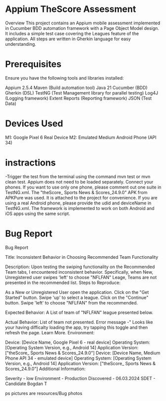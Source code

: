 # Appium TheScore Assessment

Overview
This project contains an Appium mobile assessment implemented in Cucumber BDD automation
framework with a Page Object Model design. It includes a simple test case covering the Leagues 
feature of the application. All steps are written in Gherkin language for easy understanding.


Prerequisites
=================================================

Ensure you have the following tools and libraries installed:

Appium 2.5.4
Maven (Build automation tool)
Java 21
Cucumber (BDD)
Gherkin (DSL)
TestNG (Test Management library for parallel testing)
Log4J (Logging framework)
Extent Reports (Reporting framework)
JSON (Test Data)


Devices Used
=========================================
M1: Google Pixel 6 Real Device
M2: Emulated Medium Android Phone (API 34)


  instractions
=========================================
-Trigger the test from the terminal using the command mvn test or mvn clean test. Appium does not need to be loaded separately.
Connect your phones. If you want to use only one phone, please comment out one suite in TestNG.xml.
The "theScore_ Sports News & Scores_24.9.0" APK from APKPure was used. It is attached to the project for convenience.
If you are using a real Android phone, please provide the udid and deviceName in TestNG.xml.
The framework is implemented to work on both Android and iOS apps using the same script.



Bug Report
=========================================
Bug Report

Title: Inconsistent Behavior in Choosing Recommended Team Functionality

Description:
Upon testing the swiping functionality on the Recommended Team tabs, I encountered inconsistent behavior. Specifically, when New, Unregistered user swipes 'left' to choose "NFLFAN" Leage, Teams are not presented  in the recommended list.
Steps to Reproduce:

As a New or Unregistered User open the application.
Click on the "Get Started" button.
Swipe 'up' to select a league.
Click on the "Continue" button.
Swipe 'left' to choose "NFLFAN" from the recommended.

Expected Behavior:
A List of team of "NFLFAN" league presented below.

Actual Behavior:
List of team not presented. Error message -" Looks like your having difficalty loading the app, try tapping this toggle and then refresh the page. Learn More.
Environment:

Device: [Device Name, Google Pixel 6 - real device]
Operating System: [Operating System Version, e.g., Android 14]
Application Version: ["theScore_ Sports News & Scores_24.9.0"]
Device: [Device Name, Medium Phone API 34 - emulated device]
Operating System: [Operating System Version, e.g., Android 14]
Application Version: ["theScore_ Sports News & Scores_24.9.0"]
Additional Information:

Severity - low
Environment - Production
Discovered - 06.03.2024
SDET - Candidate Bogdan T

ps pictures are resources/Bug photos




